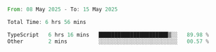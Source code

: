 <!--START_SECTION:waka-->

```rust
From: 08 May 2025 - To: 15 May 2025

Total Time: 6 hrs 56 mins

TypeScript   6 hrs 16 mins   ██████████████████████▒░░   89.98 %
Other        2 mins          ░░░░░░░░░░░░░░░░░░░░░░░░░   00.57 %
```

<!--END_SECTION:waka-->
